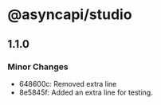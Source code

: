 # @asyncapi/studio

## 1.1.0

### Minor Changes

- 648600c: Removed extra line
- 8e5845f: Added an extra line for testing.
